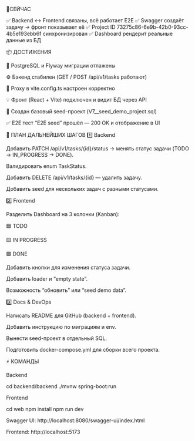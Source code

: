 📍СЕЙЧАС

✅ Backend ↔ Frontend связаны, всё работает E2E
✅ Swagger создаёт задачу → фронт показывает её
✅ Project ID 73275c86-6e9b-42b0-93cc-4b5e193ebb6f синхронизирован
✅ Dashboard рендерит реальные данные из БД

📦 ДОСТИЖЕНИЯ

🐘 PostgreSQL и Flyway миграции отлажены

⚙️ Бэкенд стабилен (GET / POST /api/v1/tasks работают)

🧩 Proxy в vite.config.ts настроен корректно

💡 Фронт (React + Vite) подключен и видит БД через API

🧱 Создан базовый seed-проект (V7__seed_demo_project.sql)

✅ E2E тест “E2E seed” прошёл — 200 OK и отображение в UI

🚀 ПЛАН ДАЛЬНЕЙШИХ ШАГОВ
1️⃣ Backend

 Добавить PATCH /api/v1/tasks/{id}/status
→ менять статус задачи (TODO → IN_PROGRESS → DONE).

 Валидировать enum TaskStatus.

 Добавить DELETE /api/v1/tasks/{id} — удалить задачу.

 Добавить seed для нескольких задач с разными статусами.

2️⃣ Frontend

 Разделить Dashboard на 3 колонки (Kanban):

🟦 TODO

🟨 IN PROGRESS

🟩 DONE

 Добавить кнопки для изменения статуса задачи.

 Добавить loader и “empty state”.

 Возможность “обновить” или “seed demo data”.

3️⃣ Docs & DevOps

 Написать README для GitHub (backend + frontend).

 Добавить инструкцию по миграциям и env.

 Вынести seed-проект в отдельный SQL.

 Подготовить docker-compose.yml для сборки всего проекта.

⚡ КОМАНДЫ

Backend

cd backend/backend
./mvnw spring-boot:run


Frontend

cd web
npm install
npm run dev


Swagger UI: http://localhost:8080/swagger-ui/index.html

Frontend: http://localhost:5173
